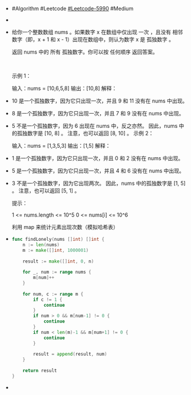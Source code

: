 - #Algorithm #Leetcode [#Leetcode-5990](https://leetcode-cn.com/problems/find-all-lonely-numbers-in-the-array/) #Medium
-
- 给你一个整数数组 nums 。如果数字 x 在数组中仅出现 一次 ，且没有 相邻 数字（即，x + 1 和 x - 1）出现在数组中，则认为数字 x 是 孤独数字 。
  
  返回 nums 中的 所有 孤独数字。你可以按 任何顺序 返回答案。
  
   
  
  示例 1：
  
  输入：nums = [10,6,5,8]
  输出：[10,8]
  解释：
- 10 是一个孤独数字，因为它只出现一次，并且 9 和 11 没有在 nums 中出现。
- 8 是一个孤独数字，因为它只出现一次，并且 7 和 9 没有在 nums 中出现。
- 5 不是一个孤独数字，因为 6 出现在 nums 中，反之亦然。
  因此，nums 中的孤独数字是 [10, 8] 。
  注意，也可以返回 [8, 10] 。
  示例 2：
  
  输入：nums = [1,3,5,3]
  输出：[1,5]
  解释：
- 1 是一个孤独数字，因为它只出现一次，并且 0 和 2 没有在 nums 中出现。
- 5 是一个孤独数字，因为它只出现一次，并且 4 和 6 没有在 nums 中出现。
- 3 不是一个孤独数字，因为它出现两次。
  因此，nums 中的孤独数字是 [1, 5] 。
  注意，也可以返回 [5, 1] 。
  
  
  提示：
  
  1 <= nums.length <= 10^5
  0 <= nums[i] <= 10^6
  
  
  利用 map 来统计元素出现次数（模拟哈希表）
- ```go
  func findLonely(nums []int) []int {
      n := len(nums)
      m := make([]int, 1000001)
      
      result := make([]int, 0, n)
      
      for _, num := range nums {
          m[num]++
      }
      
      for num, c := range m {
          if c != 1 {
              continue
          }
          if num > 0 && m[num-1] != 0 {
              continue
          }
          if num < len(m)-1 && m[num+1] != 0 {
              continue
          }
          
          result = append(result, num)
      }
      
      return result
  }
  ```
-